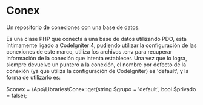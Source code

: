 # Conex
Un repositorio de conexiones con una base de datos.

Es una clase PHP que conecta a una base de datos utilizando PDO, está íntimamente ligado a CodeIgniter 4, pudiendo utilizar la configuración de las conexiones de este marco, utiliza los archivos .env para recuperar información de la conexión que intenta establecer. Una vez que lo logra, siempre devuelve un puntero a la conexión, el nombre por defecto de la conexión (ya que utiliza la configuración de CodeIgniter) es 'default', y la forma de utilizarlo es:

$conex = \App\Libraries\Conex::get(string $grupo = 'default', bool $privado = false);
